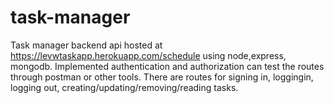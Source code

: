 # task-manager
Task manager backend api hosted at https://levwtaskapp.herokuapp.com/schedule using node,express, mongodb. 
Implemented authentication and authorization can test the routes through postman or other tools.
There are routes for signing in, loggingin, logging out, creating/updating/removing/reading tasks.
